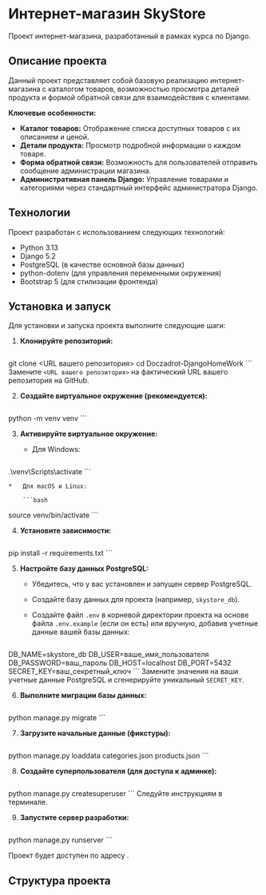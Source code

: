 # Интернет-магазин SkyStore

Проект интернет-магазина, разработанный в рамках курса по Django.

## Описание проекта

Данный проект представляет собой базовую реализацию интернет-магазина с каталогом товаров, возможностью просмотра деталей продукта и формой обратной связи для взаимодействия с клиентами.

**Ключевые особенности:**

*   **Каталог товаров:** Отображение списка доступных товаров с их описанием и ценой.
*   **Детали продукта:** Просмотр подробной информации о каждом товаре.
*   **Форма обратной связи:** Возможность для пользователей отправить сообщение администрации магазина.
*   **Административная панель Django:** Управление товарами и категориями через стандартный интерфейс администратора Django.

## Технологии

Проект разработан с использованием следующих технологий:

*   Python 3.13
*   Django 5.2 
*   PostgreSQL (в качестве основной базы данных)
*   python-dotenv (для управления переменными окружения)
*   Bootstrap 5 (для стилизации фронтенда)

## Установка и запуск

Для установки и запуска проекта выполните следующие шаги:

1.  **Клонируйте репозиторий:**

    ```bash
git clone <URL вашего репозитория>
cd Doczadrot-DjangoHomeWork
    ```
    Замените `<URL вашего репозитория>` на фактический URL вашего репозитория на GitHub.

2.  **Создайте виртуальное окружение (рекомендуется):**

    ```bash
python -m venv venv
    ```

3.  **Активируйте виртуальное окружение:**

    *   Для Windows:

        ```bash
.\venv\Scripts\activate
        ```

    *   Для macOS и Linux:

        ```bash
source venv/bin/activate
        ```

4.  **Установите зависимости:**

    ```bash
pip install -r requirements.txt
    ```

5.  **Настройте базу данных PostgreSQL:**

    *   Убедитесь, что у вас установлен и запущен сервер PostgreSQL.
    *   Создайте базу данных для проекта (например, `skystore_db`).
    *   Создайте файл `.env` в корневой директории проекта на основе файла `.env.example` (если он есть) или вручную, добавив учетные данные вашей базы данных:

        ```dotenv
DB_NAME=skystore_db
DB_USER=ваше_имя_пользователя
DB_PASSWORD=ваш_пароль
DB_HOST=localhost
DB_PORT=5432
SECRET_KEY=ваш_секретный_ключ
        ```
        Замените значения на ваши учетные данные PostgreSQL и сгенерируйте уникальный `SECRET_KEY`.

6.  **Выполните миграции базы данных:**

    ```bash
python manage.py migrate
    ```

7.  **Загрузите начальные данные (фикстуры):**

    ```bash
python manage.py loaddata categories.json products.json
    ```

8.  **Создайте суперпользователя (для доступа к админке):**

    ```bash
python manage.py createsuperuser
    ```
    Следуйте инструкциям в терминале.

9.  **Запустите сервер разработки:**

    ```bash
python manage.py runserver
    ```

Проект будет доступен по адресу <mcurl name="http://127.0.0.1:8000/" url="http://127.0.0.1:8000/"></mcurl>.

## Структура проекта
